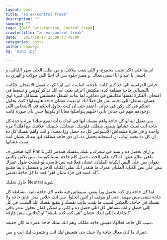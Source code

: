 ```yaml
---
layout: post
title: "an ex-Control freak"
description: ""
summary: ""
tags: [Self_Satisfaction, Control_Freak]
crawlertitle: "an ex-control freak"
date:   2017-10-15 23:09:47 +0700
categories: posts
author: shawkyz
bg: 'mind.jpg'

---
```


اتربينا على ذاكر تجيب مجموع، و اللي يتعب بيلاقي، و من طلب العلى سهر الليالي، و اسعى يا عبد و انا اسعى معاك، و مصر حلوة بس انا احنا اللي خولات و الهري ده.

حياتي الدراسية الى حد كبير كانت ناجحة، اتعلمت اني لو ذاكرت هقفل الامتحان، فكانت بالنسبالي حاجة مطلقة كده، مكنتش اعرف يعني ايه انك تذاكر كويس و تسقط في امتحان، الفكرة نفسها مكانتش في دماغي.
لما بدأت اشتغل محستش بمشاكل كتيرة اوي عشان بشتغل اللي بحبه، بس هل فعلًا انك لو تعبت عشان حاجة هتوصلها؟
كنت بحاول اتحكم في كل ركن في حياتي، أعتقد حتى ان كنت بحاول اتحكم في الأشخاص اللي وجودهم مهم في حياتي بأني اخليهم يتواصلوا معايا او يكونوا جنبي باي صورة كانت.

بس تعمل ايه لو كل حاجة واهم نفسك انها في ايدك بدأت تضيع منك؟ مرة واحدة كل حاجة انت تعبت عشانها بتضيع. 
شغلك، فلوسك، صحابك، حبيبتك، علاقتك مع أهلك؟
مرة واحدة و في فترة متتعداش الاسبوعين كل ده حصل ورا بعضه، و انت واهم نفسك كل ده ان كل ده تحت ايدك، ان استحالة يحصل ده، ان دي حاجة مطلقة انها معاك عشان انت تعبت عشانها.

أكيد هتخش ف Panic و ازاي يحصل ده و تشد في شعرك و ثقتك بنفسك هتتدمر اكتر ماهي طالع عينها.
اه اكيد على الجنب حصل كام حاجة نسبيا كويسة، بس بلاش والنبي تقولي بص على النص الكباية المليان. 
عشان فعلا فيه نص فاضي، لو فضلت طول عمرك تبص على نص الكباية المليان عمرك ما هتقدر انك تملى الكباية للاخر و هتفضل دايما مقتنع "اه، لسه في 
جزء مليان اهو" لحد ما كل حاجة تختفي،

 حاول تخليك Neutral شوية.

لما كل حاجة زي كده تحصل ورا بعض، مبيبقاش فيه طعم لاي حاجة تانية، ببساطة كل حاجة بتبقى مش مهمة، حتى لو موقف او اتنين اتحلوا، بس انت خلاص مش عايز حاجة ولا نفسك في حاجة، 
بالعكس لسبب ما بقيت بتأنب نفسك و بتقنع نفسك انك السبب في كل اللي حصل و انك تستاهل كل اللي حصل ده و اكتر، و ممكن كمان تحاول تدمر باقي الحاجات اللي ايدك عشان "هي كده كده بايظة" او "خلاص، مش فارقة". 

سيب كل حاجة لحالها، مفيش حاجة ملكك، وهم انك تملك حاجة عمره ما كان حقيقة.

عمرك ما كان معاك حاجة ولا جنبك حد، هتعيش ليك انت و هتموت ليك انت و بس.
